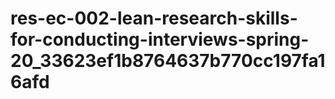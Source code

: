 # res-ec-002-lean-research-skills-for-conducting-interviews-spring-20_33623ef1b8764637b770cc197fa16afd